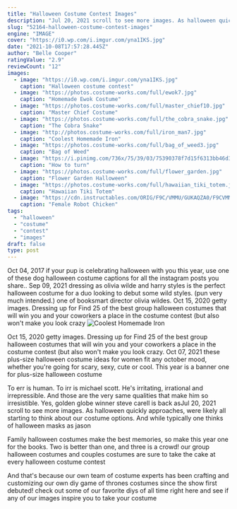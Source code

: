 ```yaml
---
title: "Halloween Costume Contest Images"
description: "Jul 20, 2021 scroll to see more images. As halloween quickly approaches, were likely all starting to think about our costume options. And while typically one thinks of halloween masks as jason"
slug: "52164-halloween-costume-contest-images"
engine: "IMAGE"
cover: "https://i0.wp.com/i.imgur.com/yna1IKS.jpg"
date: "2021-10-08T17:57:28.445Z"
author: "Belle Cooper"
ratingValue: "2.9"
reviewCount: "12"
images:
  - image: "https://i0.wp.com/i.imgur.com/yna1IKS.jpg"
    caption: "Halloween costume contest"
  - image: "https://photos.costume-works.com/full/ewok7.jpg"
    caption: "Homemade Ewok Costume"
  - image: "https://photos.costume-works.com/full/master_chief10.jpg"
    caption: "Master Chief Costume"
  - image: "https://photos.costume-works.com/full/the_cobra_snake.jpg"
    caption: "The Cobra Snake"
  - image: "http://photos.costume-works.com/full/iron_man7.jpg"
    caption: "Coolest Homemade Iron"
  - image: "https://photos.costume-works.com/full/bag_of_weed3.jpg"
    caption: "Bag of Weed"
  - image: "https://i.pinimg.com/736x/75/39/03/75390378f7d15f6313bb46d3a2705cc7.jpg"
    caption: "How to turn"
  - image: "https://photos.costume-works.com/full/flower_garden.jpg"
    caption: "Flower Garden Halloween"
  - image: "https://photos.costume-works.com/full/hawaiian_tiki_totem.jpg"
    caption: "Hawaiian Tiki Totem"
  - image: "https://cdn.instructables.com/ORIG/F9C/VMMU/GUKAQZA0/F9CVMMUGUKAQZA0.jpg?width=972"
    caption: "Female Robot Chicken"
tags:
  - "halloween"
  - "costume"
  - "contest"
  - "images"
draft: false
type: post
---
```


Oct 04, 2017 if your pup is celebrating halloween with you this year, use one of these dog halloween costume captions for all the instagram posts you share.. Sep 09, 2021 dressing as olivia wilde and harry styles is the perfect halloween costume for a duo looking to debut some wild styles. (pun very much intended.) one of booksmart director olivia wildes. Oct 15, 2020 getty images. Dressing up for  Find 25 of the best group halloween costumes that will win you and your coworkers a place in the costume contest (but also won't make you look crazy
![Coolest Homemade Iron](http://photos.costume-works.com/full/iron_man7.jpg "Coolest Homemade Iron")

Oct 15, 2020 getty images. Dressing up for  Find 25 of the best group halloween costumes that will win you and your coworkers a place in the costume contest (but also won&#39;t make you look crazy. Oct 07, 2021 these plus-size halloween costume ideas for women fit any october mood, whether you&#39;re going for scary, sexy, cute or cool. This year is a banner one for plus-size halloween costume
<!--inArticleAds-->

<!--galleryOne-->

To err is human. To irr is michael scott. He's irritating, irrational and irrepressible. And those are the very same qualities that make him so irresistible. Yes, golden globe winner steve carell is back asJul 20, 2021 scroll to see more images. As halloween quickly approaches, were likely all starting to think about our costume options. And while typically one thinks of halloween masks as jason
<!--inArticleAds-->

<!--galleryTwo-->

Family halloween costumes make the best memories, so make this year one for the books. Two is better than one, and three is a crowd! our group halloween costumes and couples costumes are sure to take the cake at every halloween costume contest
<!--galleryThree-->

And that's because our own team of costume experts has been crafting and customizing our own diy game of thrones costumes since the show first debuted! check out some of our favorite diys of all time right here and see if any of our images inspire you to take your costume